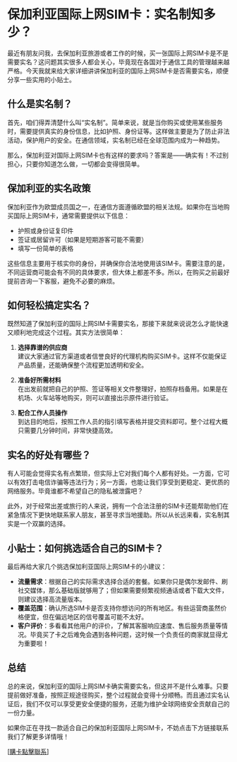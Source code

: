 # 保加利亚国际上网SIM卡：实名制知多少？

最近有朋友问我，去保加利亚旅游或者工作的时候，买一张国际上网SIM卡是不是需要实名？这问题其实很多人都会关心，毕竟现在各国对于通信工具的管理越来越严格。今天我就来给大家详细讲讲保加利亚的国际上网SIM卡是否需要实名，顺便分享一些实用的小贴士。

## 什么是实名制？

首先，咱们得弄清楚什么叫“实名制”。简单来说，就是当你购买或使用某些服务时，需要提供真实的身份信息，比如护照、身份证等。这样做主要是为了防止非法活动，保护用户的安全。在通信领域，实名制已经在全球范围内成为一种趋势。

那么，保加利亚对国际上网SIM卡也有这样的要求吗？答案是——确实有！不过别担心，只要你知道怎么做，一切都会变得很简单。

## 保加利亚的实名政策

保加利亚作为欧盟成员国之一，在通信方面遵循欧盟的相关法规。如果你在当地购买国际上网SIM卡，通常需要提供以下信息：

- 护照或身份证复印件
- 签证或居留许可（如果是短期游客可能不需要）
- 填写一份简单的表格

这些信息主要用于核实你的身份，并确保你合法地使用该SIM卡。需要注意的是，不同运营商可能会有不同的具体要求，但大体上都差不多。所以，在购买之前最好提前咨询一下客服，避免不必要的麻烦。

## 如何轻松搞定实名？

既然知道了保加利亚的国际上网SIM卡需要实名，那接下来就来说说怎么才能快速又顺利地完成这个过程。其实方法很简单：

1. **选择靠谱的供应商**  
   建议大家通过官方渠道或者信誉良好的代理机构购买SIM卡。这样不仅能保证产品质量，还能确保整个流程更加透明和安全。

2. **准备好所需材料**  
   在出发前就把自己的护照、签证等相关文件整理好，拍照存档备用。如果是在机场、火车站等地购买，则可以直接出示原件进行验证。

3. **配合工作人员操作**  
   到达目的地后，按照工作人员的指引填写表格并提交资料即可。整个过程大概只需要几分钟时间，非常快捷高效。

## 实名的好处有哪些？

有人可能会觉得实名有点繁琐，但实际上它对我们每个人都有好处。一方面，它可以有效打击电信诈骗等违法行为；另一方面，也能让我们享受到更稳定、更优质的网络服务。毕竟谁都不希望自己的隐私被泄露吧？

此外，对于经常出差或旅行的人来说，拥有一个合法注册的SIM卡还能帮助他们在紧急情况下更快地联系家人朋友，甚至寻求当地援助。所以从长远来看，实名制其实是一个双赢的选择。

## 小贴士：如何挑选适合自己的SIM卡？

最后再给大家几个挑选保加利亚国际上网SIM卡的小建议：

- **流量需求**：根据自己的实际需求选择合适的套餐。如果你只是偶尔发邮件、刷社交媒体，那么基础版就够用了；但如果需要频繁视频通话或者下载大文件，则建议选择高流量版本。
- **覆盖范围**：确认所选SIM卡是否支持你想访问的所有地区。有些运营商虽然价格便宜，但在偏远地区的信号覆盖可能不太好。
- **客户评价**：多看看其他用户的评价，了解其客服响应速度、售后服务质量等情况。毕竟买了卡之后难免会遇到各种问题，这时候一个负责任的商家就显得尤为重要啦！

## 总结

总的来说，保加利亚的国际上网SIM卡确实需要实名，但这并不是什么难事。只要提前做好准备，按照正规途径购买，整个过程就会变得十分顺畅。而且通过实名认证后，我们不仅可以享受更安全便捷的服务，还能为维护全球网络安全贡献自己的一份力量。

如果你正在寻找一款适合自己的保加利亚国际上网SIM卡，不妨点击下方链接联系我们了解更多详情哦！

[[購卡點擊聯系](https://t.me/s/esim1088)]